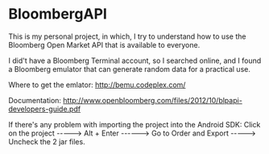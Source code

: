 BloombergAPI
============
This is my personal project, in which, I try to understand how to use the Bloomberg Open Market API that is available to everyone. 

I did't have a Bloomberg Terminal account, so I searched online, and I found a Bloomberg emulator that can generate random data for a practical use.


Where to get the emlator: http://bemu.codeplex.com/

Documentation: http://www.openbloomberg.com/files/2012/10/blpapi-developers-guide.pdf

If there's any problem with importing the project into the Android SDK: Click on the project -----> Alt + Enter ------> Go to Order and Export -----> Uncheck the 2 jar files.

